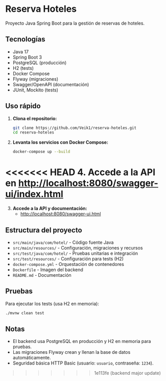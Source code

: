 # Reserva Hoteles

Proyecto Java Spring Boot para la gestión de reservas de hoteles.

## Tecnologías

- Java 17
- Spring Boot 3
- PostgreSQL (producción)
- H2 (tests)
- Docker Compose
- Flyway (migraciones)
- Swagger/OpenAPI (documentación)
- JUnit, Mockito (tests)

## Uso rápido

1. **Clona el repositorio:**
   ```sh
   git clone https://github.com/Veik1/reserva-hoteles.git
   cd reserva-hoteles
   ```

2. **Levanta los servicios con Docker Compose:**
   ```sh
   docker-compose up --build
   ```
<<<<<<< HEAD
4. Accede a la API en [http://localhost:8080/swagger-ui/index.html](http://localhost:8080/swagger-ui/index.html)
=======

3. **Accede a la API y documentación:**
   - [http://localhost:8080/swagger-ui.html](http://localhost:8080/swagger-ui.html)

## Estructura del proyecto

- `src/main/java/com/hotel/` - Código fuente Java
- `src/main/resources/` - Configuración, migraciones y recursos
- `src/test/java/com/hotel/` - Pruebas unitarias e integración
- `src/test/resources/` - Configuración para tests (H2)
- `docker-compose.yml` - Orquestación de contenedores
- `Dockerfile` - Imagen del backend
- `README.md` - Documentación

## Pruebas

Para ejecutar los tests (usa H2 en memoria):

```sh
./mvnw clean test
```

## Notas

- El backend usa PostgreSQL en producción y H2 en memoria para pruebas.
- Las migraciones Flyway crean y llenan la base de datos automáticamente.
- Seguridad básica HTTP Basic (usuario: `usuario`, contraseña: `1234`).
>>>>>>> 1e113fe (backend major update)
